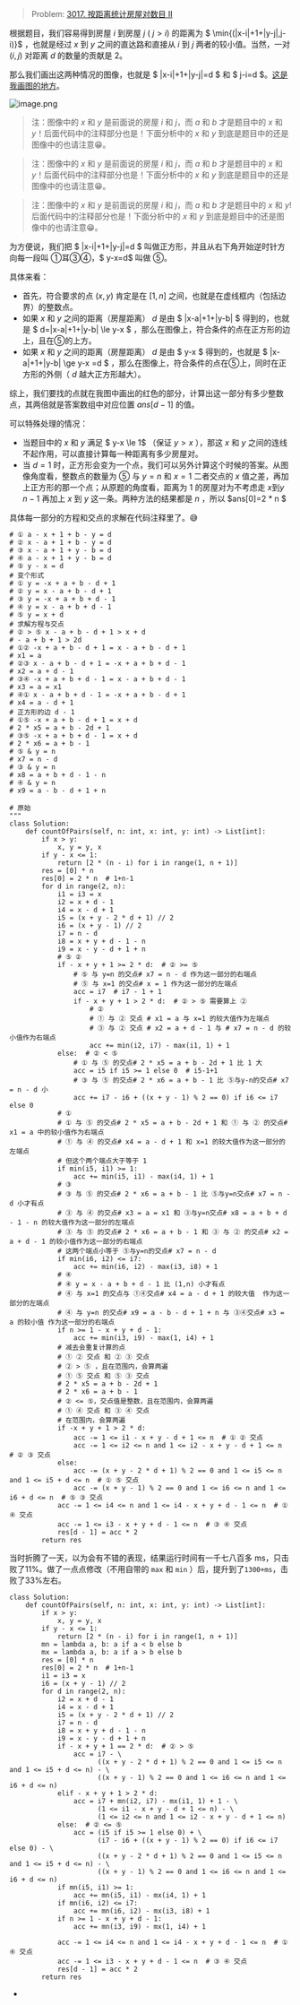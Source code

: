 > Problem: [3017. 按距离统计房屋对数目 II](https://leetcode.cn/problems/count-the-number-of-houses-at-a-certain-distance-ii/description/)

根据题目，我们容易得到房屋 $i$ 到房屋 $j$ ( $j \gt i$) 的距离为 $ \min{(|x-i|+1+|y-j|,j-i)}$ ，也就是经过 $x$ 到 $y$ 之间的直达路和直接从 $i$ 到 $j$ 两者的较小值。当然，一对 $(i,j)$ 对距离 $d$ 的数量的贡献是 $2$。

那么我们画出这两种情况的图像，也就是 $ |x-i|+1+|y-j|=d $ 和 $ j-i=d $。[这是我画图的地方](https://www.geogebra.org/classic?lang=zh_CN)。

![image.png](https://pic.leetcode.cn/1706878604-hwcyyf-image.png)

> 注：图像中的 $x$ 和 $y$ 是前面说的房屋 $i$ 和 $j$，而 $a$ 和 $b$ 才是题目中的 $x$ 和 $y$！后面代码中的注释部分也是！下面分析中的 $x$ 和 $y$ 到底是题目中的还是图像中的也请注意😁。

> 注：图像中的 $x$ 和 $y$ 是前面说的房屋 $i$ 和 $j$，而 $a$ 和 $b$ 才是题目中的 $x$ 和 $y$！后面代码中的注释部分也是！下面分析中的 $x$ 和 $y$ 到底是题目中的还是图像中的也请注意😁。

> 注：图像中的 $x$ 和 $y$ 是前面说的房屋 $i$ 和 $j$，而 $a$ 和 $b$ 才是题目中的 $x$ 和 $y$! 后面代码中的注释部分也是！下面分析中的 $x$ 和 $y$ 到底是题目中的还是图像中的也请注意😁。

为方便说，我们把 $ |x-i|+1+|y-j|=d $ 叫做正方形，并且从右下角开始逆时针方向每一段叫 ①耳③④，$ y-x=d$ 叫做 ⑤。

具体来看：
- 首先，符合要求的点 $(x,y)$ 肯定是在 $[1,n]$ 之间，也就是在虚线框内（包括边界）的整数点。
- 如果 $x$ 和 $y$ 之间的距离（房屋距离） $d$ 是由 $ |x-a|+1+|y-b| $ 得到的，也就是 $ d=|x-a|+1+|y-b| \le y-x $ ，那么在图像上，符合条件的点在正方形的边上，且在⑤的上方。
- 如果 $x$ 和 $y$ 之间的距离（房屋距离） $d$ 是由 $ y-x $ 得到的，也就是 $ |x-a|+1+|y-b| \ge y-x =d $ ，那么在图像上，符合条件的点在⑤上，同时在正方形的外侧（ $d$ 越大正方形越大）。

综上，我们要找的点就在我图中画出的红色的部分，计算出这一部分有多少整数点，其两倍就是答案数组中对应位置 $ans[d-1]$ 的值。

可以特殊处理的情况：
- 当题目中的 $x$ 和 $y$ 满足 $ y-x \le 1$ （保证 $y\gt x$ ），那这 $x$ 和 $y$ 之间的连线不起作用，可以直接计算每一种距离有多少房屋对。
- 当 $d=1$ 时，正方形会变为一个点，我们可以另外计算这个时候的答案。从图像角度看，整数点的数量为 ⑤ 与 $y=n$ 和 $x=1$ 二者交点的 $x$ 值之差，再加上正方形的那一个点；从原题的角度看，距离为 $1$ 的房屋对为不考虑走 $x$到$y$ $n-1$ 再加上 $x$ 到 $y$ 这一条。两种方法的结果都是 $n$ ，所以 $ans[0]=2 * n $ 

具体每一部分的方程和交点的求解在代码注释里了。😅

``` python3 []
# ① a - x + 1 + b - y = d
# ② x - a + 1 + b - y = d
# ③ x - a + 1 + y - b = d
# ④ a - x + 1 + y - b = d
# ⑤ y - x = d
# 变个形式
# ① y = -x + a + b - d + 1
# ② y = x - a + b - d + 1
# ③ y = -x + a + b + d - 1
# ④ y = x - a + b + d - 1
# ⑤ y = x + d
# 求解方程与交点
# ② > ⑤ x - a + b - d + 1 > x + d
# - a + b + 1 > 2d
# ①② -x + a + b - d + 1 = x - a + b - d + 1
# x1 = a
# ②③ x - a + b - d + 1 = -x + a + b + d - 1
# x2 = a + d - 1
# ③④ -x + a + b + d - 1 = x - a + b + d - 1
# x3 = a = x1
# ④① x - a + b + d - 1 = -x + a + b - d + 1
# x4 = a - d + 1
# 正方形的边 d - 1
# ①⑤ -x + a + b - d + 1 = x + d
# 2 * x5 = a + b - 2d + 1
# ③⑤ -x + a + b + d - 1 = x + d
# 2 * x6 = a + b - 1
# ⑤ & y = n
# x7 = n - d
# ③ & y = n
# x8 = a + b + d - 1 - n
# ④ & y = n
# x9 = a - b - d + 1 + n

# 原始
"""
class Solution:
    def countOfPairs(self, n: int, x: int, y: int) -> List[int]:
        if x > y:
            x, y = y, x
        if y - x <= 1:
            return [2 * (n - i) for i in range(1, n + 1)]
        res = [0] * n
        res[0] = 2 * n  # 1+n-1
        for d in range(2, n):
            i1 = i3 = x
            i2 = x + d - 1
            i4 = x - d + 1
            i5 = (x + y - 2 * d + 1) // 2
            i6 = (x + y - 1) // 2
            i7 = n - d
            i8 = x + y + d - 1 - n
            i9 = x - y - d + 1 + n
            # ⑤ ②
            if - x + y + 1 >= 2 * d:  # ② >= ⑤
                # ⑤ 与 y=n 的交点# x7 = n - d 作为这一部分的右端点
                # ⑤ 与 x=1 的交点# x = 1 作为这一部分的左端点
                acc = i7  # i7 - 1 + 1
                if - x + y + 1 > 2 * d:  # ② > ⑤ 需要算上 ②
                    # ②
                    # ① 与 ② 交点 # x1 = a 与 x=1 的较大值作为左端点
                    # ③ 与 ② 交点 # x2 = a + d - 1 与 # x7 = n - d 的较小值作为右端点
                    acc += min(i2, i7) - max(i1, 1) + 1
            else:  # ② < ⑤
                # ① 与 ⑤ 的交点# 2 * x5 = a + b - 2d + 1 比 1 大
                acc = i5 if i5 >= 1 else 0  # i5-1+1
                # ③ 与 ⑤ 的交点# 2 * x6 = a + b - 1 比 ⑤与y-n的交点# x7 = n - d 小
                acc += i7 - i6 + ((x + y - 1) % 2 == 0) if i6 <= i7 else 0
            # ①
            # ① 与 ⑤ 的交点# 2 * x5 = a + b - 2d + 1 和 ① 与 ② 的交点# x1 = a 中的较小值作为右端点
            # ① 与 ④ 的交点# x4 = a - d + 1 和 x=1 的较大值作为这一部分的左端点
            # 但这个两个端点大于等于 1
            if min(i5, i1) >= 1:
                acc += min(i5, i1) - max(i4, 1) + 1
            # ③
            # ③ 与 ⑤ 的交点# 2 * x6 = a + b - 1 比 ⑤与y=n交点# x7 = n - d 小才有点
            # ③ 与 ④ 的交点# x3 = a = x1 和 ③与y=n交点# x8 = a + b + d - 1 - n 的较大值作为这一部分的左端点
            # ③ 与 ⑤ 的交点# 2 * x6 = a + b - 1 和 ③ 与 ② 的交点# x2 = a + d - 1 的较小值作为这一部分的右端点
            # 这两个端点小等于 ⑤与y=n的交点# x7 = n - d
            if min(i6, i2) <= i7:
                acc += min(i6, i2) - max(i3, i8) + 1
            # ④
            # ④ y = x - a + b + d - 1 比 (1,n) 小才有点
            # ④ 与 x=1 的交点与 ①④交点# x4 = a - d + 1 的较大值  作为这一部分的左端点
            # ④ 与 y=n 的交点# x9 = a - b - d + 1 + n 与 ③④交点# x3 = a 的较小值 作为这一部分的右端点
            if n >= 1 - x + y + d - 1:
                acc += min(i3, i9) - max(1, i4) + 1
            # 减去会重复计算的点
            # ① ② 交点 和 ② ③ 交点
            # ② > ⑤ ，且在范围内，会算两遍
            # ① ⑤ 交点 和 ⑤ ③ 交点
            # 2 * x5 = a + b - 2d + 1
            # 2 * x6 = a + b - 1
            # ② <= ⑤，交点值是整数，且在范围内，会算两遍
            # ① ④ 交点 和 ③ ④ 交点
            # 在范围内，会算两遍
            if -x + y + 1 > 2 * d:
                acc -= 1 <= i1 - x + y - d + 1 <= n  # ① ② 交点
                acc -= 1 <= i2 <= n and 1 <= i2 - x + y - d + 1 <= n  # ② ③ 交点
            else:
                acc -= (x + y - 2 * d + 1) % 2 == 0 and 1 <= i5 <= n and 1 <= i5 + d <= n  # ① ⑤ 交点
                acc -= (x + y - 1) % 2 == 0 and 1 <= i6 <= n and 1 <= i6 + d <= n  # ⑤ ③ 交点
            acc -= 1 <= i4 <= n and 1 <= i4 - x + y + d - 1 <= n  # ① ④ 交点
            acc -= 1 <= i3 - x + y + d - 1 <= n  # ③ ④ 交点
            res[d - 1] = acc * 2
        return res

```

当时折腾了一天，以为会有不错的表现，结果运行时间有一千七八百多 ms，只击败了11%。做了一点点修改（不用自带的 `max` 和 `min` ）后，提升到了`1300+ms`，击败了33%左右。

``` python3 []
class Solution:
    def countOfPairs(self, n: int, x: int, y: int) -> List[int]:
        if x > y:
            x, y = y, x
        if y - x <= 1:
            return [2 * (n - i) for i in range(1, n + 1)]
        mn = lambda a, b: a if a < b else b
        mx = lambda a, b: a if a > b else b
        res = [0] * n
        res[0] = 2 * n  # 1+n-1
        i1 = i3 = x
        i6 = (x + y - 1) // 2
        for d in range(2, n):
            i2 = x + d - 1
            i4 = x - d + 1
            i5 = (x + y - 2 * d + 1) // 2
            i7 = n - d
            i8 = x + y + d - 1 - n
            i9 = x - y - d + 1 + n
            if - x + y + 1 == 2 * d:  # ② > ⑤
                acc = i7 - \
                      ((x + y - 2 * d + 1) % 2 == 0 and 1 <= i5 <= n and 1 <= i5 + d <= n) - \
                      ((x + y - 1) % 2 == 0 and 1 <= i6 <= n and 1 <= i6 + d <= n)
            elif - x + y + 1 > 2 * d:
                acc = i7 + mn(i2, i7) - mx(i1, 1) + 1 - \
                      (1 <= i1 - x + y - d + 1 <= n) - \
                      (1 <= i2 <= n and 1 <= i2 - x + y - d + 1 <= n)
            else:  # ② <= ⑤
                acc = (i5 if i5 >= 1 else 0) + \
                      (i7 - i6 + ((x + y - 1) % 2 == 0) if i6 <= i7 else 0) - \
                      ((x + y - 2 * d + 1) % 2 == 0 and 1 <= i5 <= n and 1 <= i5 + d <= n) - \
                      ((x + y - 1) % 2 == 0 and 1 <= i6 <= n and 1 <= i6 + d <= n)
            if mn(i5, i1) >= 1:
                acc += mn(i5, i1) - mx(i4, 1) + 1
            if mn(i6, i2) <= i7:
                acc += mn(i6, i2) - mx(i3, i8) + 1
            if n >= 1 - x + y + d - 1:
                acc += mn(i3, i9) - mx(1, i4) + 1

            acc -= 1 <= i4 <= n and 1 <= i4 - x + y + d - 1 <= n  # ① ④ 交点
            acc -= 1 <= i3 - x + y + d - 1 <= n  # ③ ④ 交点
            res[d - 1] = acc * 2
        return res

```

-  
